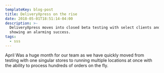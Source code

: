 ```yaml
---
templateKey: blog-post
title: DeliveryXpress on the rise
date: 2018-05-01T18:51:14-04:00
description: >-
  DeliveryXpress moves into closed beta testing with select clients and is
  showing an alarming success. 
tags:
  - sss
---
```

April Was a huge month for our team as we have quickly moved from testing with one singular stores to running multiple locations at once with the ability to process hundreds of orders on the fly.
